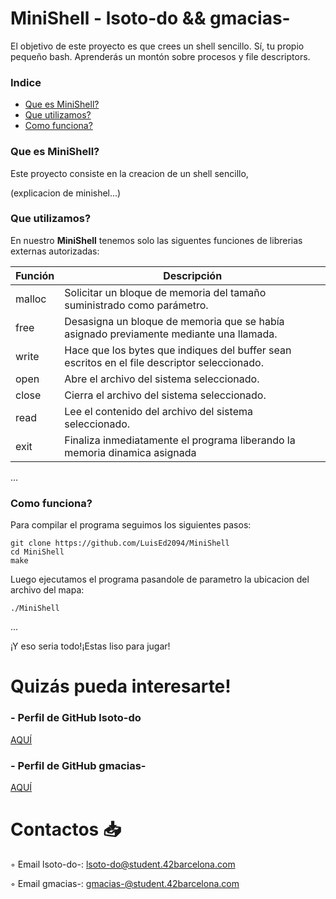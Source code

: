# MiniShell - lsoto-do && gmacias-
El objetivo de este proyecto es que crees un shell sencillo. Sí, tu propio pequeño bash. Aprenderás un montón sobre procesos y file descriptors.

### Indice
* [Que es MiniShell?](#que-es-MiniShell)
* [Que utilizamos?](#que-utilizamos)
* [Como funciona?](#como-funciona)

### Que es MiniShell?
Este proyecto consiste en la creacion de un shell sencillo,

(explicacion de minishel...)

### Que utilizamos?
En nuestro **MiniShell** tenemos solo las siguentes funciones de librerias externas autorizadas:

| Función  | Descripción														 			|
|-------|-----------------------------------------------------------------------------------|
| malloc | Solicitar un bloque de memoria del tamaño suministrado como parámetro.     													|
| free | Desasigna un bloque de memoria que se había asignado previamente mediante una llamada. 											|
| write | Hace que los bytes que indiques del buffer sean escritos en el file descriptor seleccionado.								|
| open |  Abre el archivo del sistema seleccionado.													|
| close |  Cierra el archivo del sistema seleccionado.               											|
| read |  Lee el contenido del archivo del sistema seleccionado.               									|
| exit | Finaliza inmediatamente el programa liberando la memoria dinamica asignada        |

...


### Como funciona?

Para compilar el programa seguimos los siguientes pasos:

	git clone https://github.com/LuisEd2094/MiniShell
	cd MiniShell
	make
Luego ejecutamos el programa pasandole de parametro la ubicacion del archivo del mapa:

	./MiniShell

...

¡Y eso seria todo!¡Estas liso para jugar!

# Quizás pueda interesarte!

### - Perfil de GitHub lsoto-do
[AQUÍ](https://github.com/LuisEd2094/)

### - Perfil de GitHub gmacias-
[AQUÍ](https://github.com/gjmacias)

# Contactos 📥

◦ Email lsoto-do-: lsoto-do@student.42barcelona.com

◦ Email gmacias-: gmacias-@student.42barcelona.com

[1]: https://www.42barcelona.com/ "42 BCN"
